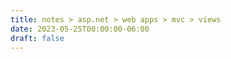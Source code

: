 ```yaml
---
title: notes > asp.net > web apps > mvc > views
date: 2023-05-25T00:00:00-06:00
draft: false
---
```


